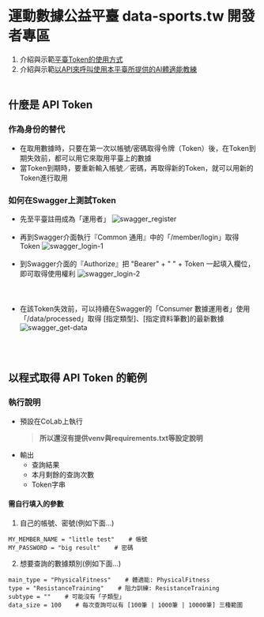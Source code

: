 # 運動數據公益平臺 data-sports.tw 開發者專區
1. 介紹與示範[平臺Token的使用方式](https://github.com/Opendata-Ix3/data-sports.tw/blob/main/GetTokenExample.py)
2. 介紹與示範[以API來呼叫使用本平臺所提供的AI體適能教練](https://github.com/Opendata-Ix3/data-sports.tw/tree/main/Docs/Fitness_API_Reference "target='_blank'")
<br><br>

## 什麼是 API Token
### 作為身份的替代
- 在取用數據時，只要在第一次以帳號/密碼取得令牌（Token）後，在Token到期失效前，都可以用它來取用平臺上的數據
- 當Token到期時，要重新輸入帳號／密碼，再取得新的Token，就可以用新的Token進行取用

### 如何在Swagger上測試Token
- 先至平臺註冊成為「運用者」
  ![swagger_register](https://github.com/user-attachments/assets/8d93e8fa-867b-490b-9e0f-a84a68d63ca2)
<br><br>  
- 再到Swagger介面執行『Common 通用』中的「/member/login」取得Token
  ![swagger_login-1](https://github.com/user-attachments/assets/9b35bf88-be48-457e-9237-c12c01fb40b1)
<br><br>    
- 到Swagger介面的『Authorize』把 "Bearer" + " " + Token 一起填入欄位，即可取得使用權利
  ![swagger_login-2](https://github.com/user-attachments/assets/c7f02595-8887-4509-aa52-d59a81324833)
<br><br><br><br>
- 在該Token失效前，可以持續在Swagger的「Consumer 數據運用者」使用「/data/processed」取得 [指定類型]、[指定資料筆數]的最新數據
  ![swagger_get-data](https://github.com/user-attachments/assets/2847e77a-ded5-45b0-b94a-c6db6a9232a2)

<br><br>

## 以程式取得 API Token 的範例
### 執行說明
- 預設在CoLab上執行
    > **所以還沒有提供venv與requirements.txt等設定說明**
- 輸出
    - 查詢結果
    - 本月剩餘的查詢次數
    - Token字串
#### 需自行填入的參數
1. 自己的帳號、密號(例如下面...)
```
MY_MEMBER_NAME = "little test"    # 帳號
MY_PASSWORD = "big result"    # 密碼
```

2. 想要查詢的數據類別(例如下面...)
```
main_type = "PhysicalFitness"    # 體適能: PhysicalFitness
type = "ResistanceTraining"    # 阻力訓練: ResistanceTraining
subtype = ""    # 可能沒有「子類型」
data_size = 100    # 每次查詢可以有 [100筆 | 1000筆 | 10000筆] 三種範圍
```

